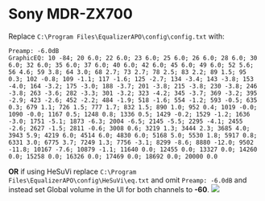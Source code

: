 # Sony MDR-ZX700
Replace `C:\Program Files\EqualizerAPO\config\config.txt` with:
```
Preamp: -6.0dB
GraphicEQ: 10 -84; 20 6.0; 22 6.0; 23 6.0; 25 6.0; 26 6.0; 28 6.0; 30 6.0; 32 6.0; 35 6.0; 37 6.0; 40 6.0; 42 6.0; 45 6.0; 49 6.0; 52 5.6; 56 4.6; 59 3.8; 64 3.0; 68 2.7; 73 2.7; 78 2.5; 83 2.2; 89 1.5; 95 0.3; 102 -0.8; 109 -1.1; 117 -1.6; 125 -2.7; 134 -3.4; 143 -3.8; 153 -4.0; 164 -3.2; 175 -3.0; 188 -3.7; 201 -3.8; 215 -3.8; 230 -3.8; 246 -3.8; 263 -3.6; 282 -3.3; 301 -3.2; 323 -4.2; 345 -3.7; 369 -3.2; 395 -2.9; 423 -2.6; 452 -2.2; 484 -1.9; 518 -1.6; 554 -1.2; 593 -0.5; 635 0.3; 679 1.1; 726 1.5; 777 1.7; 832 1.5; 890 1.0; 952 0.4; 1019 -0.0; 1090 -0.0; 1167 0.5; 1248 0.8; 1336 0.5; 1429 -0.2; 1529 -1.2; 1636 -3.0; 1751 -5.1; 1873 -6.3; 2004 -6.5; 2145 -5.5; 2295 -4.1; 2455 -2.6; 2627 -1.5; 2811 -0.6; 3008 0.6; 3219 1.3; 3444 2.3; 3685 4.0; 3943 5.9; 4219 6.0; 4514 6.0; 4830 6.0; 5168 5.0; 5530 1.8; 5917 0.8; 6331 3.0; 6775 3.7; 7249 1.3; 7756 -3.1; 8299 -8.6; 8880 -12.0; 9502 -11.8; 10167 -7.6; 10879 -1.1; 11640 0.0; 12455 0.0; 13327 0.0; 14260 0.0; 15258 0.0; 16326 0.0; 17469 0.0; 18692 0.0; 20000 0.0
```
**OR** if using HeSuVi replace `C:\Program Files\EqualizerAPO\config\HeSuVi\eq.txt` and omit `Preamp: -6.0dB` and instead set Global volume in the UI for both channels to **-60**.
![](https://raw.githubusercontent.com/jaakkopasanen/AutoEq/master/results/Sonoma%20Model%20One/innerfidelity/onear/Sony%20MDR-ZX700/Sony%20MDR-ZX700.png)